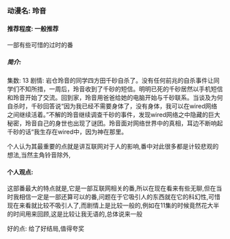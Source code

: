 ### 动漫名: 玲音

#### 推荐程度: 一般推荐

一部有些可惜的过时的番

##### 简介:
集数: 13
剧情: 
岩仓玲音的同学四方田千砂自杀了。没有任何前兆的自杀事件让同学们不知所措，一周后，玲音收到了千砂的短信。明明已死的千砂居然以手机短信和玲音开始了交流。回到家，玲音用爸爸给她的电脑开始与千砂联系。当谈及为何自杀时，千砂回答说“因为我已经不需要身体了，没有身体，我可以在wired网络之间继续活着。”不解的玲音继续调查千砂的事件，发现wired网络之中隐藏的巨大秘密，玲音自己的身世也出现了谜团。玲音面对网络世界中的真相，耳边不断响起千砂的话“我生存在wired中，因为神在那里。

个人认为其最重要的点就是讲互联网对于人的影响,番中对此很多都是计较悲观的想法,当然主角铃音除外,

#### 个人观点:

这部番最大的特点就是,它是一部互联网相关的番,所以在现在看来有些无聊,但在当时我相信一定是一部还算可以的番,问题在于它吸引人的东西就在它的科幻性,可惜现在来看就比较不吸引人了,而剧情上是比较一般的,例如在11集的时候竟然花大半的时间用来回顾,这是比较让我无语的,总体说来一般

好的点: 给了好结局,值得夸奖



